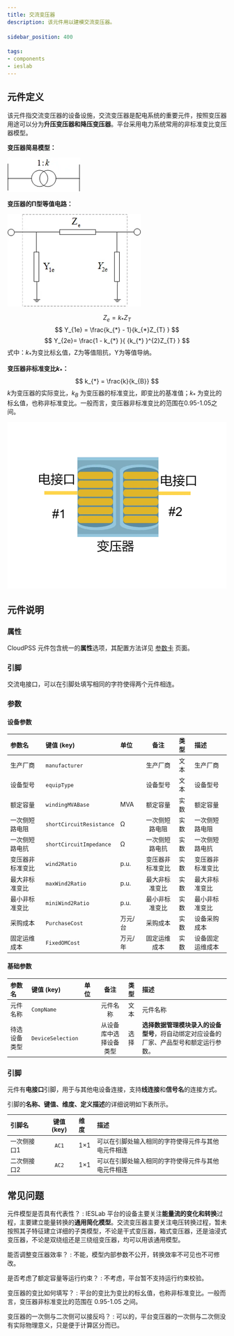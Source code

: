```yaml
---
title: 交流变压器
description: 该元件用以建模交流变压器。

sidebar_position: 400

tags: 
- components
- ieslab
---
```


## 元件定义

该元件指交流变压器的设备设施，交流变压器是配电系统的重要元件，按照变压器用途可以分为**升压变压器和降压变压器**。平台采用电力系统常用的非标准变比变压器模型。

 **变压器简易模型：**

 ![交流变压器 =x100](./IES-GD-1Transformer-2.png)

**变压器的Π型等值电路：**

![交流变压器 =x200](./IES-GD-1Transformer-1.png)

 $$
 Z_{e} = k_{*}Z_{T}
 $$
$$
Y_{1e} = \frac{k_{*} - 1}{k_{*}Z_{T} }
$$
$$
Y_{2e}=  \frac{1 - k_{*} }{ {k_{*} }^{2}Z_{T} }
$$
式中：$k_{*}$为变比标幺值，Z为等值阻抗，Y为等值导纳。

**变压器非标准变比$k_{\ast}$：**
$$
k_{*} = \frac{k}{k_{B}}
$$
$k$为变压器的实际变比，$k_B$ 为变压器的标准变比，即变比的基准值；$k_\ast$ 为变比的标幺值，也称非标准变比。一般而言，变压器非标准变比的范围在0.95-1.05之间。

![交流变压器 =x300](./IES-GD-1Transformer.png )

## 元件说明



### 属性

CloudPSS 元件包含统一的**属性**选项，其配置方法详见 [参数卡](docs/documents/software/10-xstudio/20-simstudio/40-workbench/20-function-zone/30-design-tab/30-param-panel/index.md) 页面。


### 引脚

交流电接口，可以在引脚处填写相同的字符使得两个元件相连。

### 参数

#### 设备参数

| 参数名 | 键值 (key) | 单位 | 备注 | 类型 | 描述 |
| :--- | :--- | :--- | :--: | :--- | :--- |
| 生产厂商 | `manufacturer` |  | 生产厂商 | 文本 | 生产厂商 |
| 设备型号 | `equipType` |  | 设备型号 | 文本 | 设备型号 |
| 额定容量 | `windingMVABase` | MVA | 额定容量 | 实数 | 额定容量 |
| 一次侧短路电阻 | `shortCircuitResistance` | Ω | 一次侧短路电阻 | 实数 | 一次侧短路电阻 |
| 一次侧短路电抗 | `shortCircuitImpedance` | Ω | 一次侧短路电抗 | 实数 | 一次侧短路电抗 |
| 变压器非标准变比 | `wind2Ratio` | p.u. | 变压器非标准变比 | 实数 | 变压器非标准变比 |
| 最大非标准变比 | `maxWind2Ratio` | p.u. | 最大非标准变比 | 实数 | 最大非标准变比 |
| 最小非标准变比 | `miniWind2Ratio` | p.u. | 最小非标准变比 | 实数 | 最小非标准变比 |
| 采购成本 | `PurchaseCost` | 万元/台 | 采购成本 | 实数 | 设备采购成本 |
| 固定运维成本 | `FixedOMCost` | 万元/年 | 固定运维成本 | 实数 | 设备固定运维成本 |


#### 基础参数

| 参数名 | 键值 (key) | 单位 | 备注 | 类型 | 描述 |
| :--- | :--- | :--- | :--: | :--- | :--- |
| 元件名称 | `CompName` |  | 元件名称 | 文本 | 元件名称 |
| 待选设备类型 | `DeviceSelection` |  | 从设备库中选择设备类型 | 选择 | **选择数据管理模块录入的设备型号**，将自动绑定对应设备的厂家、产品型号和额定运行参数。|


### 引脚

元件有**电接口**引脚，用于与其他电设备连接，支持**线连接**和**信号名**的连接方式。

引脚的**名称、键值、维度、定义描述**的详细说明如下表所示。

| 引脚名 | 键值 (key)  | 维度 | 描述 |
| :--- | :--: | :--- | :--- |
| 一次侧接口1 | `AC1` | 1×1 | 可以在引脚处输入相同的字符使得元件与其他电元件相连|
| 二次侧接口2 | `AC2` | 1×1 | 可以在引脚处输入相同的字符使得元件与其他电元件相连|

## 常见问题

元件模型是否具有代表性？
:   IESLab 平台的设备主要关注**能量流的变化和转换**过程，主要建立能量转换的**通用简化模型**。交流变压器主要关注电压转换过程，暂未按照其子特征建立详细的子类模型，不论是干式变压器，箱式变压器，还是油浸式变压器，不论是双绕组还是三绕组变压器，均可以用该通用模型。

能否调整变压器效率？
:   不能，模型内部参数不公开，转换效率不可见也不可修改。

是否考虑了额定容量等运行约束？
:   不考虑，平台暂不支持运行约束校验。

变压器的变比如何填写？
:   平台的变比为变比的标幺值，也称非标准变比。一般而言，变压器非标准变比的范围在 0.95-1.05 之间。

变压器的一次侧与二次侧可以接反吗？
:   可以的，平台变压器的一次侧与二次侧没有实际物理意义，只是便于计算区分而已。